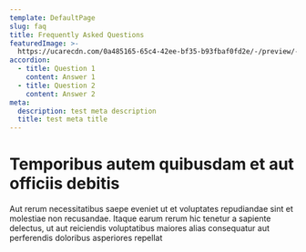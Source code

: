 ```yaml
---
template: DefaultPage
slug: faq
title: Frequently Asked Questions
featuredImage: >-
  https://ucarecdn.com/0a485165-65c4-42ee-bf35-b93fbaf0fd2e/-/preview/-/rotate/270/
accordion:
  - title: Question 1
    content: Answer 1
  - title: Question 2
    content: Answer 2
meta:
  description: test meta description
  title: test meta title
---
```

# Temporibus autem quibusdam et aut officiis debitis

Aut rerum necessitatibus saepe eveniet ut et voluptates repudiandae sint et molestiae non recusandae. Itaque earum rerum hic tenetur a sapiente delectus, ut aut reiciendis voluptatibus maiores alias consequatur aut perferendis doloribus asperiores repellat